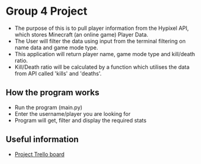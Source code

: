 # Group 4 Project

- The purpose of this is to pull player information from the Hypixel API, which stores Minecraft (an online game) Player Data.
- The User will filter the data using input from the terminal filtering on name data and game mode type.
- This application will return player name, game mode type and kill/death ratio.
- Kill/Death ratio will be calculated by a function which utilises the data from API called 'kills' and 'deaths'.

## How the program works

- Run the program (main.py)
- Enter the username/player you are looking for
- Program will get, filter and display the required stats

## Useful information

- [Project Trello board](https://trello.com/b/N6nXzian/tsi-team-4)
